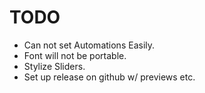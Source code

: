 # TODO
- Can not set Automations Easily.
- Font will not be portable.
- Stylize Sliders.
- Set up release on github w/ previews etc.

